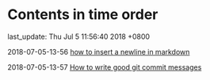 # Contents in time order

last_update: Thu Jul 5 11:56:40 2018 +0800

 2018-07-05-13-56	[how to insert a newline in markdown](.md)

 2018-07-05-13-57	[How to write good git commit messages](.md)


